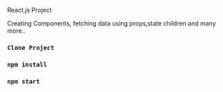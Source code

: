 React.js Project

Creating Components, fetching data using props,state children and many more..

### `Clone Project`

### `npm install`

### `npm start`


